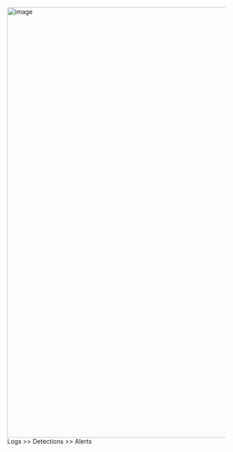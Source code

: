 <img width="1437" height="992" alt="image" src="https://github.com/user-attachments/assets/c10410df-f60a-48c7-8fe1-f63d7c463b56" />
Logs >> Detections >> Alerts
